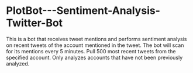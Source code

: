 # PlotBot---Sentiment-Analysis-Twitter-Bot
This is a bot that receives tweet mentions and performs sentiment analysis on recent tweets of the account mentioned in the tweet. The bot will scan for its mentions every 5 minutes. Pull 500 most recent tweets from the specified account. Only analyzes accounts that have not been previously analyzed. 
